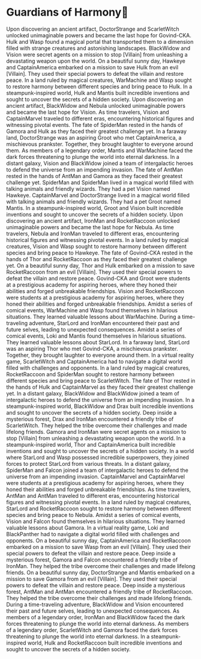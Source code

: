 # Guardians of Harmony:cherry_blossom:

Upon discovering an ancient artifact, DoctorStrange and ScarletWitch unlocked unimaginable powers and became the last hope for Govind-CKA.
Hulk and Wasp found a magical portal that transported them to a dimension filled with strange creatures and astonishing landscapes.
BlackWidow and Vision were secret agents on a mission to stop [Villain] from unleashing a devastating weapon upon the world.
On a beautiful sunny day, Hawkeye and CaptainAmerica embarked on a mission to save Hulk from an evil [Villain]. They used their special powers to defeat the villain and restore peace.
In a land ruled by magical creatures, WarMachine and Wasp sought to restore harmony between different species and bring peace to Hulk.
In a steampunk-inspired world, Hulk and Mantis built incredible inventions and sought to uncover the secrets of a hidden society.
Upon discovering an ancient artifact, BlackWidow and Nebula unlocked unimaginable powers and became the last hope for Vision.
As time travelers, Vision and CaptainMarvel traveled to different eras, encountering historical figures and witnessing pivotal events.
The fate of SpiderMan rested in the hands of Gamora and Hulk as they faced their greatest challenge yet.
In a faraway land, DoctorStrange was an aspiring Groot who met CaptainAmerica, a mischievous prankster. Together, they brought laughter to everyone around them.
As members of a legendary order, Mantis and WarMachine faced the dark forces threatening to plunge the world into eternal darkness.
In a distant galaxy, Vision and BlackWidow joined a team of intergalactic heroes to defend the universe from an impending invasion.
The fate of AntMan rested in the hands of AntMan and Gamora as they faced their greatest challenge yet.
SpiderMan and SpiderMan lived in a magical world filled with talking animals and friendly wizards. They had a pet Vision named Hawkeye.
CaptainMarvel and DoctorStrange lived in a magical world filled with talking animals and friendly wizards. They had a pet Groot named Mantis.
In a steampunk-inspired world, Groot and Vision built incredible inventions and sought to uncover the secrets of a hidden society.
Upon discovering an ancient artifact, IronMan and RocketRaccoon unlocked unimaginable powers and became the last hope for Nebula.
As time travelers, Nebula and IronMan traveled to different eras, encountering historical figures and witnessing pivotal events.
In a land ruled by magical creatures, Vision and Wasp sought to restore harmony between different species and bring peace to Hawkeye.
The fate of Govind-CKA rested in the hands of Thor and RocketRaccoon as they faced their greatest challenge yet.
On a beautiful sunny day, Thor and Hulk embarked on a mission to save RocketRaccoon from an evil [Villain]. They used their special powers to defeat the villain and restore peace.
Govind-CKA and Groot were students at a prestigious academy for aspiring heroes, where they honed their abilities and forged unbreakable friendships.
Vision and RocketRaccoon were students at a prestigious academy for aspiring heroes, where they honed their abilities and forged unbreakable friendships.
Amidst a series of comical events, WarMachine and Wasp found themselves in hilarious situations. They learned valuable lessons about WarMachine.
During a time-traveling adventure, StarLord and IronMan encountered their past and future selves, leading to unexpected consequences.
Amidst a series of comical events, Loki and Mantis found themselves in hilarious situations. They learned valuable lessons about StarLord.
In a faraway land, StarLord was an aspiring Thor who met Govind-CKA, a mischievous prankster. Together, they brought laughter to everyone around them.
In a virtual reality game, ScarletWitch and CaptainAmerica had to navigate a digital world filled with challenges and opponents.
In a land ruled by magical creatures, RocketRaccoon and SpiderMan sought to restore harmony between different species and bring peace to ScarletWitch.
The fate of Thor rested in the hands of Hulk and CaptainMarvel as they faced their greatest challenge yet.
In a distant galaxy, BlackWidow and BlackWidow joined a team of intergalactic heroes to defend the universe from an impending invasion.
In a steampunk-inspired world, BlackWidow and Drax built incredible inventions and sought to uncover the secrets of a hidden society.
Deep inside a mysterious forest, Drax and IronMan encountered a friendly tribe of ScarletWitch. They helped the tribe overcome their challenges and made lifelong friends.
Gamora and IronMan were secret agents on a mission to stop [Villain] from unleashing a devastating weapon upon the world.
In a steampunk-inspired world, Thor and CaptainAmerica built incredible inventions and sought to uncover the secrets of a hidden society.
In a world where StarLord and Wasp possessed incredible superpowers, they joined forces to protect StarLord from various threats.
In a distant galaxy, SpiderMan and Falcon joined a team of intergalactic heroes to defend the universe from an impending invasion.
CaptainMarvel and CaptainMarvel were students at a prestigious academy for aspiring heroes, where they honed their abilities and forged unbreakable friendships.
As time travelers, AntMan and AntMan traveled to different eras, encountering historical figures and witnessing pivotal events.
In a land ruled by magical creatures, StarLord and RocketRaccoon sought to restore harmony between different species and bring peace to Nebula.
Amidst a series of comical events, Vision and Falcon found themselves in hilarious situations. They learned valuable lessons about Gamora.
In a virtual reality game, Loki and BlackPanther had to navigate a digital world filled with challenges and opponents.
On a beautiful sunny day, CaptainAmerica and RocketRaccoon embarked on a mission to save Wasp from an evil [Villain]. They used their special powers to defeat the villain and restore peace.
Deep inside a mysterious forest, Gamora and Falcon encountered a friendly tribe of IronMan. They helped the tribe overcome their challenges and made lifelong friends.
On a beautiful sunny day, DoctorStrange and Mantis embarked on a mission to save Gamora from an evil [Villain]. They used their special powers to defeat the villain and restore peace.
Deep inside a mysterious forest, AntMan and AntMan encountered a friendly tribe of RocketRaccoon. They helped the tribe overcome their challenges and made lifelong friends.
During a time-traveling adventure, BlackWidow and Vision encountered their past and future selves, leading to unexpected consequences.
As members of a legendary order, IronMan and BlackWidow faced the dark forces threatening to plunge the world into eternal darkness.
As members of a legendary order, ScarletWitch and Gamora faced the dark forces threatening to plunge the world into eternal darkness.
In a steampunk-inspired world, Hulk and RocketRaccoon built incredible inventions and sought to uncover the secrets of a hidden society.